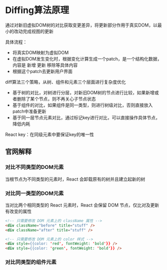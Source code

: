 # Diffing算法原理

通过对新旧虚拟DOM树的对比获取变更差异，将更新部分作用于真实DOM，以最小的改动完成视图的更新

具体流程：

- 将真实DOM映射为虚拟DOM
- 在虚拟DOM发生变化时，根据变化计算生成一个patch，是一个结构化数据，内容是 新增 更新 移除等具体内容
- 根据这个patch去更新用户界面

diff算法三个策略，从树、组件和元素三个层面进行复杂度优化

- 基于树的对比，对树进行分层，对新旧DOM树的节点进行比较，如果新增或者删除了某个节点，则不再关心子节点状态
- 基于组件的对比，如果组件是同一类型，则进行树级对比，否则直接放入patch中准备更新
- 基于同一层节点元素对比，通过标记key进行对比，可以直接操作具体节点，降低内耗

React key：在同级元素中要保证key的唯一性

## 官网解释

### 对比不同类型的DOM元素

当根节点为不同类型的元素时，React 会卸载原有的树并且建立起新的树

### 对比同一类型的DOM元素

当对比两个相同类型的 React 元素时，React 会保留 DOM 节点，仅比对及更新有改变的属性

```html
<!-- 只需要修改 DOM 元素上的 className 属性 -->
<div className="before" title="stuff" />
<div className="after" title="stuff" />
```

```html
<!-- 只需要修改 DOM 元素上的 color 样式 -->
<div style={{color: 'red', fontWeight: 'bold'}} />
<div style={{color: 'green', fontWeight: 'bold'}} />
```

### 对比同类型的组件元素

